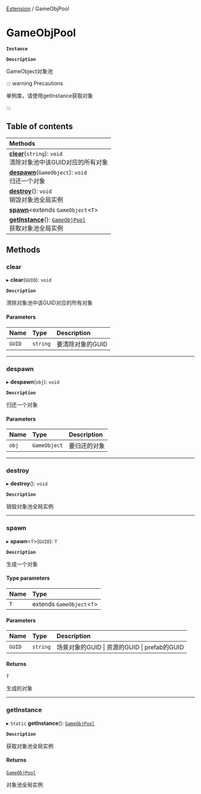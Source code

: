 [Extension](../modules/Extension.Extension.md) / GameObjPool

# GameObjPool <Badge type="tip" text="Class" /> 

**`Instance`**

**`Description`**

GameObject对象池

::: warning Precautions

单例类，请使用getInstance获取对象

:::

## Table of contents

| Methods |
| :-----|
| **[clear](Extension.GameObjPool.md#clear)**(`string`): `void` <br> 清除对象池中该GUID对应的所有对象|
| **[despawn](Extension.GameObjPool.md#despawn)**(`GameObject`): `void` <br> 归还一个对象|
| **[destroy](Extension.GameObjPool.md#destroy)**(): `void` <br> 销毁对象池全局实例|
| **[spawn](Extension.GameObjPool.md#spawn)**<extends `GameObject`<`T`\> |\>(`string`): extends `GameObject`<`T`\> | <br> 生成一个对象|
| **[getInstance](Extension.GameObjPool.md#getinstance)**(): [`GameObjPool`](Extension.GameObjPool.md) <br> 获取对象池全局实例|

## Methods

### clear  

▸ **clear**(`GUID`): `void` <Badge type="tip" text="other" />

**`Description`**

清除对象池中该GUID对应的所有对象


#### Parameters

| Name | Type | Description |
| :------ | :------ | :------ |
| `GUID` | `string` |  要清除对象的GUID |


___

### despawn  

▸ **despawn**(`obj`): `void` <Badge type="tip" text="other" />

**`Description`**

归还一个对象


#### Parameters

| Name | Type | Description |
| :------ | :------ | :------ |
| `obj` | `GameObject` |  要归还的对象 |


___

### destroy  

▸ **destroy**(): `void` <Badge type="tip" text="other" />

**`Description`**

销毁对象池全局实例



___

### spawn  

▸ **spawn**<`T`\>(`GUID`): `T` <Badge type="tip" text="other" />

**`Description`**

生成一个对象


#### Type parameters

| Name | Type |
| :------ | :------ |
| `T` | extends `GameObject`<`T`\> |

#### Parameters

| Name | Type | Description |
| :------ | :------ | :------ |
| `GUID` | `string` |  场景对象的GUID \| 资源的GUID \| prefab的GUID |

#### Returns

`T`

生成的对象

___

### getInstance  

▸ `Static` **getInstance**(): [`GameObjPool`](Extension.GameObjPool.md) <Badge type="tip" text="other" />

**`Description`**

获取对象池全局实例


#### Returns

[`GameObjPool`](Extension.GameObjPool.md)

对象池全局实例
